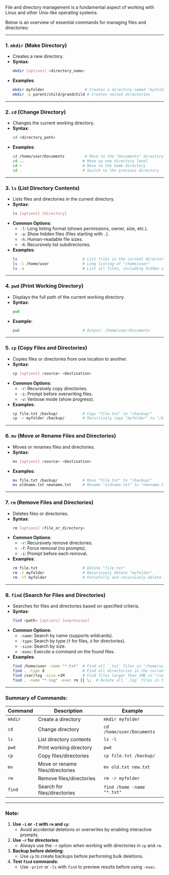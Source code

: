 File and directory management is a fundamental aspect of working with Linux and other Unix-like operating systems. 


Below is an overview of essential commands for managing files and directories:

---

### **1. `mkdir` (Make Directory)**
- Creates a new directory.
- **Syntax**:
  ```bash
  mkdir [options] <directory_name>
  ```
- **Examples**:
  ```bash
  mkdir myfolder                  # Creates a directory named "myfolder"
  mkdir -p parent/child/grandchild # Creates nested directories
  ```

---

### **2. `cd` (Change Directory)**
- Changes the current working directory.
- **Syntax**:
  ```bash
  cd <directory_path>
  ```
- **Examples**:
  ```bash
  cd /home/user/Documents         # Move to the "Documents" directory
  cd ..                          # Move up one directory level
  cd ~                           # Move to the home directory
  cd -                           # Switch to the previous directory
  ```

---

### **3. `ls` (List Directory Contents)**
- Lists files and directories in the current directory.
- **Syntax**:
  ```bash
  ls [options] [directory]
  ```
- **Common Options**:
  - `-l`: Long listing format (shows permissions, owner, size, etc.).
  - `-a`: Show hidden files (files starting with `.`).
  - `-h`: Human-readable file sizes.
  - `-R`: Recursively list subdirectories.
- **Examples**:
  ```bash
  ls                             # List files in the current directory
  ls -l /home/user               # Long listing of "/home/user"
  ls -a                          # List all files, including hidden ones
  ```

---

### **4. `pwd` (Print Working Directory)**
- Displays the full path of the current working directory.
- **Syntax**:
  ```bash
  pwd
  ```
- **Example**:
  ```bash
  pwd                            # Output: /home/user/Documents
  ```

---

### **5. `cp` (Copy Files and Directories)**
- Copies files or directories from one location to another.
- **Syntax**:
  ```bash
  cp [options] <source> <destination>
  ```
- **Common Options**:
  - `-r`: Recursively copy directories.
  - `-i`: Prompt before overwriting files.
  - `-v`: Verbose mode (show progress).
- **Examples**:
  ```bash
  cp file.txt /backup/           # Copy "file.txt" to "/backup/"
  cp -r myfolder /backup/        # Recursively copy "myfolder" to "/backup/"
  ```

---

### **6. `mv` (Move or Rename Files and Directories)**
- Moves or renames files and directories.
- **Syntax**:
  ```bash
  mv [options] <source> <destination>
  ```
- **Examples**:
  ```bash
  mv file.txt /backup/           # Move "file.txt" to "/backup/"
  mv oldname.txt newname.txt     # Rename "oldname.txt" to "newname.txt"
  ```

---

### **7. `rm` (Remove Files and Directories)**
- Deletes files or directories.
- **Syntax**:
  ```bash
  rm [options] <file_or_directory>
  ```
- **Common Options**:
  - `-r`: Recursively remove directories.
  - `-f`: Force removal (no prompts).
  - `-i`: Prompt before each removal.
- **Examples**:
  ```bash
  rm file.txt                    # Delete "file.txt"
  rm -r myfolder                 # Recursively delete "myfolder"
  rm -rf myfolder                # Forcefully and recursively delete "myfolder"
  ```

---

### **8. `find` (Search for Files and Directories)**
- Searches for files and directories based on specified criteria.
- **Syntax**:
  ```bash
  find <path> [options] [expression]
  ```
- **Common Options**:
  - `-name`: Search by name (supports wildcards).
  - `-type`: Search by type (`f` for files, `d` for directories).
  - `-size`: Search by size.
  - `-exec`: Execute a command on the found files.
- **Examples**:
  ```bash
  find /home/user -name "*.txt"  # Find all `.txt` files in "/home/user"
  find . -type d                 # Find all directories in the current folder
  find /var/log -size +1M        # Find files larger than 1MB in "/var/log"
  find . -name "*.log" -exec rm {} \;  # Delete all `.log` files in the current directory
  ```

---

### **Summary of Commands**:
| Command | Description                              | Example                                   |
|---------|------------------------------------------|-------------------------------------------|
| `mkdir` | Create a directory                      | `mkdir myfolder`                         |
| `cd`    | Change directory                        | `cd /home/user/Documents`                |
| `ls`    | List directory contents                 | `ls -l`                                  |
| `pwd`   | Print working directory                 | `pwd`                                    |
| `cp`    | Copy files/directories                  | `cp file.txt /backup/`                   |
| `mv`    | Move or rename files/directories        | `mv old.txt new.txt`                     |
| `rm`    | Remove files/directories                | `rm -r myfolder`                         |
| `find`  | Search for files/directories            | `find /home -name "*.txt"`               |

---

### **Note**:
1. **Use `-i` or `-I` with `rm` and `cp`**:
   - Avoid accidental deletions or overwrites by enabling interactive prompts.
2. **Use `-r` for directories**:
   - Always use the `-r` option when working with directories in `cp` and `rm`.
3. **Backup before deleting**:
   - Use `cp` to create backups before performing bulk deletions.
4. **Test `find` commands**:
   - Use `-print` or `-ls` with `find` to preview results before using `-exec`.

